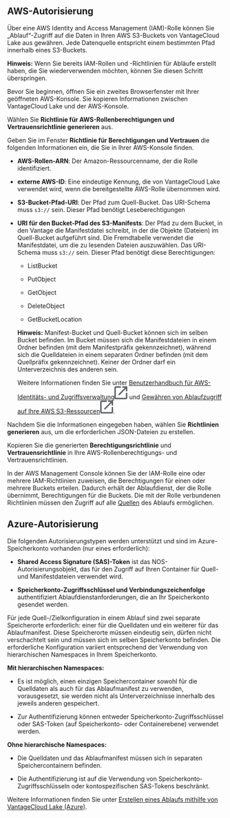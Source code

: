 AWS-Autorisierung
-----------------

Über eine AWS Identity and Access Management (IAM)-Rolle können Sie „Ablauf“-Zugriff auf die Daten in Ihren AWS S3-Buckets von VantageCloud Lake aus gewähren. Jede Datenquelle entspricht einem bestimmten Pfad innerhalb eines S3-Buckets.

**Hinweis:** Wenn Sie bereits IAM-Rollen und -Richtlinien für Abläufe erstellt haben, die Sie wiederverwenden möchten, können Sie diesen Schritt überspringen.

Bevor Sie beginnen, öffnen Sie ein zweites Browserfenster mit Ihrer geöffneten AWS-Konsole. Sie kopieren Informationen zwischen VantageCloud Lake und der AWS-Konsole.

Wählen Sie **Richtlinie für AWS-Rollenberechtigungen und Vertrauensrichtlinie generieren** aus.

Geben Sie im Fenster **Richtlinie für Berechtigungen und Vertrauen** die folgenden Informationen ein, die Sie in Ihrer AWS-Konsole finden.

-   **AWS-Rollen-ARN**: Der Amazon-Ressourcenname, der die Rolle identifiziert.

-   **externe AWS-ID**: Eine eindeutige Kennung, die von VantageCloud Lake verwendet wird, wenn die bereitgestellte AWS-Rolle übernommen wird.

-   **S3-Bucket-Pfad-URI**: Der Pfad zum Quell-Bucket. Das URI-Schema muss `s3://` sein. Dieser Pfad benötigt Leseberechtigungen

-   **URI für den Bucket-Pfad des S3-Manifests**: Der Pfad zu dem Bucket, in den Vantage die Manifestdatei schreibt, in der die Objekte (Dateien) im Quell-Bucket aufgeführt sind. Die Fremdtabelle verwendet die Manifestdatei, um die zu lesenden Dateien auszuwählen. Das URI-Schema muss `s3://` sein. Dieser Pfad benötigt diese Berechtigungen:

    -   ListBucket

    -   PutObject

    -   GetObject

    -   DeleteObject

    -   GetBucketLocation

    **Hinweis:** Manifest-Bucket und Quell-Bucket können sich im selben Bucket befinden. Im Bucket müssen sich die Manifestdateien in einem Ordner befinden (mit dem Manifestpräfix gekennzeichnet), während sich die Quelldateien in einem separaten Ordner befinden (mit dem Quellpräfix gekennzeichnet). Keiner der Ordner darf ein Unterverzeichnis des anderen sein.

    Weitere Informationen finden Sie unter [Benutzerhandbuch für AWS-Identitäts- und Zugriffsverwaltung](https://docs.aws.amazon.com/IAM/latest/UserGuide)![external link](Images/pyn1722886689405.svg) und [Gewähren von Ablaufzugriff auf Ihre AWS S3-Ressourcen](https://docs.teradata.com/access/sources/dita/topic?dita:mapPath=phg1621910019905.ditamap&dita:ditavalPath=pny1626732985837.ditaval&dita:topicPath=opp1680103532746.dita)![external link](Images/pyn1722886689405.svg).

Nachdem Sie die Informationen eingegeben haben, wählen Sie **Richtlinien generieren** aus, um die erforderlichen JSON-Dateien zu erstellen.

Kopieren Sie die generierten **Berechtigungsrichtlinie** und **Vertrauensrichtlinie** in Ihre AWS-Rollenberechtigungs- und Vertrauensrichtlinien.

In der AWS Management Console können Sie der IAM-Rolle eine oder mehrere IAM-Richtlinien zuweisen, die Berechtigungen für einen oder mehrere Buckets erteilen. Dadurch erhält der Ablaufdienst, der die Rolle übernimmt, Berechtigungen für die Buckets. Die mit der Rolle verbundenen Richtlinien müssen den Zugriff auf alle [Quellen](npn1691594431074.md) des Ablaufs ermöglichen.

Azure-Autorisierung
-------------------

Die folgenden Autorisierungstypen werden unterstützt und sind im Azure-Speicherkonto vorhanden (nur eines erforderlich):

-   **Shared Access Signature (SAS)-Token** ist das NOS-Autorisierungsobjekt, das für den Zugriff auf Ihren Container für Quell- und Manifestdateien verwendet wird.

-   **Speicherkonto-Zugriffsschlüssel und Verbindungszeichenfolge** authentifiziert Ablaufdienstanforderungen, die an Ihr Speicherkonto gesendet werden.

Für jede Quell-/Zielkonfiguration in einem Ablauf sind zwei separate Speicherorte erforderlich: einer für die Quelldaten und ein weiterer für das Ablaufmanifest. Diese Speicherorte müssen eindeutig sein, dürfen nicht verschachtelt sein und müssen sich im selben Speicherkonto befinden. Die erforderliche Konfiguration variiert entsprechend der Verwendung von hierarchischen Namespaces in Ihrem Speicherkonto.

**Mit hierarchischen Namespaces:**

-   Es ist möglich, einen einzigen Speichercontainer sowohl für die Quelldaten als auch für das Ablaufmanifest zu verwenden, vorausgesetzt, sie werden nicht als Unterverzeichnisse innerhalb des jeweils anderen gespeichert.

-   Zur Authentifizierung können entweder Speicherkonto-Zugriffsschlüssel oder SAS-Token (auf Speicherkonto- oder Containerebene) verwendet werden.

**Ohne hierarchische Namespaces:**

-   Die Quelldaten und das Ablaufmanifest müssen sich in separaten Speichercontainern befinden.

-   Die Authentifizierung ist auf die Verwendung von Speicherkonto-Zugriffsschlüsseln oder kontospezifischen SAS-Tokens beschränkt.

Weitere Informationen finden Sie unter [Erstellen eines Ablaufs mithilfe von VantageCloud Lake (Azure)](https://docs.teradata.com/access/sources/dita/topic?dita:topicPath=fhd1708636431287).
